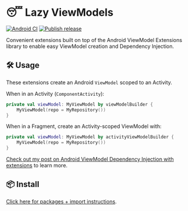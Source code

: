 # :sleeping: Lazy ViewModels

[![Android CI](https://github.com/robotsquidward/lazyviewmodels/workflows/Android%20CI/badge.svg)](https://github.com/robotsquidward/lazyviewmodels/actions?query=workflow%3A%22Android+CI%22)  [![Publish release](https://github.com/robotsquidward/lazyviewmodels/workflows/Publish%20release/badge.svg)](https://github.com/robotsquidward/lazyviewmodels/actions?query=workflow%3A%22Publish+release%22)

Convenient extensions built on top of the Android ViewModel Extensions library to enable easy ViewModel creation and Dependency Injection.

## :hammer_and_wrench:  Usage

These extensions create an Android `ViewModel` scoped to an Activity. 

When in an Activity (`ComponentActivity`):

```kotlin
private val viewModel: MyViewModel by viewModelBuilder {
    MyViewModel(repo = MyRepository())  
}
```

When in a Fragment, create an Activity-scoped ViewModel with:

```kotlin
private val viewModel: MyViewModel by activityViewModelBuilder {
    MyViewModel(repo = MyRepository())  
}
```

[Check out my post on Android ViewModel Dependency Injection with extensions](https://ajkueterman.dev/posts/android-viewmodel-manual-dependency-injection-made-easy/) to learn more.

## :package:  Install

[Click here for packages + import instructions](https://github.com/robotsquidward/lazyviewmodels/packages).
